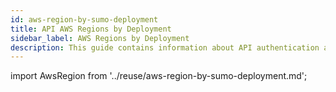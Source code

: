 ```yaml
---
id: aws-region-by-sumo-deployment
title: API AWS Regions by Deployment
sidebar_label: AWS Regions by Deployment
description: This guide contains information about API authentication and the Sumo Logic endpoints to use for your API client.
---
```


import AwsRegion from '../reuse/aws-region-by-sumo-deployment.md';

<AwsRegion/>
